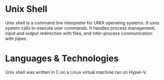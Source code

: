 # Unix Shell
Unix shell is a command line interpreter for UNIX operating systems. It uses system calls to execute user commands. It handles process management, input and output redirection with files, and inter-process communication with pipes. 

# Languages & Technologies
Unix shell was written in C on a Linux virtual machine ran on Hyper-V. 
